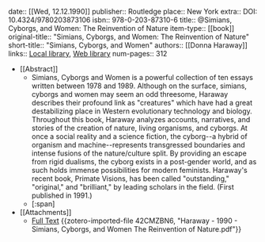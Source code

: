 date:: [[Wed, 12.12.1990]]
publisher:: Routledge
place:: New York
extra:: DOI: 10.4324/9780203873106
isbn:: 978-0-203-87310-6
title:: @Simians, Cyborgs, and Women: The Reinvention of Nature
item-type:: [[book]]
original-title:: "Simians, Cyborgs, and Women: The Reinvention of Nature"
short-title:: "Simians, Cyborgs, and Women"
authors:: [[Donna Haraway]]
links:: [Local library](zotero://select/library/items/RRDQHC4P), [Web library](https://www.zotero.org/users/15862703/items/RRDQHC4P)
num-pages:: 312

- [[Abstract]]
	- Simians, Cyborgs and Women is a powerful collection of ten essays written between 1978 and 1989. Although on the surface, simians, cyborgs and women may seem an odd threesome, Haraway describes their profound link as "creatures" which have had a great destabilizing place in Western evolutionary technology and biology. Throughout this book, Haraway analyzes accounts, narratives, and stories of the creation of nature, living organisms, and cyborgs. At once a social reality and a science fiction, the cyborg--a hybrid of organism and machine--represents transgressed boundaries and intense fusions of the nature/culture split. By providing an escape from rigid dualisms, the cyborg exists in a post-gender world, and as such holds immense possibilities for modern feminists. Haraway's recent book, Primate Visions, has been called "outstanding," "original," and "brilliant," by leading scholars in the field. (First published in 1991.)
	- [:span]
- [[Attachments]]
	- [Full Text](https://2024.sci-hub.se/6389/b35eadfe8a7e57935164b0e941eb54a7/simians-cyborgs-and-women-2013.pdf#navpanes=0&view=FitH) {{zotero-imported-file 42CMZBN6, "Haraway - 1990 - Simians, Cyborgs, and Women The Reinvention of Nature.pdf"}}